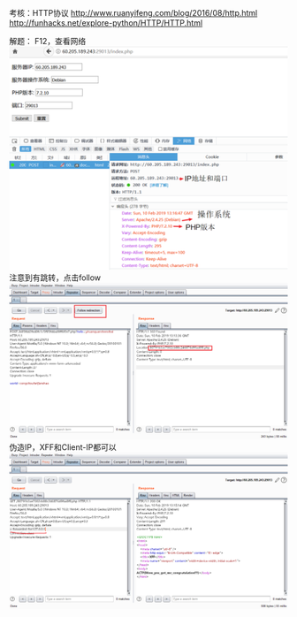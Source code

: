考核：HTTP协议
http://www.ruanyifeng.com/blog/2016/08/http.html
http://funhacks.net/explore-python/HTTP/HTTP.html

解题：
F12，查看网络
![](6q0TRuj.png)
注意到有跳转，点击follow
![](ftqtB3D.png)
伪造IP，XFF和Client-IP都可以
![](ZqmcKMT.png)